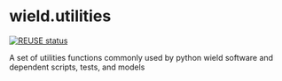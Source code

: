 wield.utilities
========================
[![REUSE status](https://api.reuse.software/badge/git.fsfe.org/reuse/api)](https://api.reuse.software/info/git.fsfe.org/reuse/api)


A set of utilities functions commonly used by python wield software and dependent scripts, tests, and models
